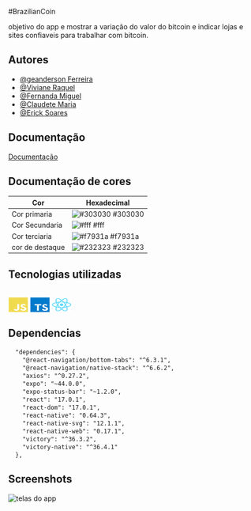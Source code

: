 
#BrazilianCoin

objetivo do app e mostrar a variação do valor do bitcoin e indicar lojas e sites confiaveis para trabalhar com bitcoin.
## Autores

- [@geanderson Ferreira](https://github.com/geanderson-062)
- [@Viviane Raquel](https://github.com/VivianeRaquel)
- [@Fernanda Miguel](https://github.com/Fernanda-Miguel)
- [@Claudete Maria](https://github.com/Claudete1105)
- [@Erick Soares](https://github.com/ericksoares12)


## Documentação

[Documentação](https://github.com/geanderson-062/app-BrazilianCoin-react-native/blob/main/Documents/documentacao.pdf)

## Documentação de cores

| Cor               | Hexadecimal                                                |
| ----------------- | ---------------------------------------------------------------- |
| Cor primaria       | ![#303030](https://via.placeholder.com/10/0a192f?text=+) #303030 |
| Cor Secundaria       | ![#fff](https://via.placeholder.com/10/f8f8f8?text=+) #fff |
| Cor terciaria       | ![#f7931a](https://via.placeholder.com/10/00b48a?text=+) #f7931a |
| cor de destaque       | ![#232323](https://via.placeholder.com/10/00b48a?text=+) #232323 |


## Tecnologias utilizadas

<div style="display: inline_block"><br>
  <img align="center" alt="Js" height="30" width="40" src="https://raw.githubusercontent.com/devicons/devicon/master/icons/javascript/javascript-plain.svg">
  <img align="center" alt="Ts" height="30" width="40" src="https://raw.githubusercontent.com/devicons/devicon/master/icons/typescript/typescript-plain.svg">
  <img align="center" alt="React" height="30" width="40" src="https://raw.githubusercontent.com/devicons/devicon/master/icons/react/react-original.svg">
</div>



## Dependencias

      "dependencies": {
        "@react-navigation/bottom-tabs": "^6.3.1",
        "@react-navigation/native-stack": "^6.6.2",
        "axios": "^0.27.2",
        "expo": "~44.0.0",
        "expo-status-bar": "~1.2.0",
        "react": "17.0.1",
        "react-dom": "17.0.1",
        "react-native": "0.64.3",
        "react-native-svg": "12.1.1",
        "react-native-web": "0.17.1",
        "victory": "^36.3.2",
        "victory-native": "^36.4.1"
      },


    
## Screenshots

![telas do app](https://github.com/geanderson-062/app-BrazilianCoin-react-native/blob/main/Documents/screens.png)

